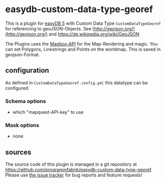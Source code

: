 # easydb-custom-data-type-georef

This is a plugin for [easyDB 5](http://5.easydb.de/) with Custom Data Type `CustomDataTypeGeoref` for referencing to geoJSON-Objects. See [http://geojson.org/](http://geojson.org/) and https://de.wikipedia.org/wiki/GeoJSON

The Plugins uses the [Mapbox-API](https://www.mapbox.com/api-documentation/) for the Map-Rendering and magic. You can set Polygons, Linestrings and Points on the worldmap. This is saved in geojson-Format.

## configuration

As defined in `CustomDataTypeGeoref.config.yml` this datatype can be configured:

### Schema options

* which "mapquest-API-key" to use

### Mask options

* none

## sources

The source code of this plugin is managed in a git repository at <https://github.com/programmfabrik/easydb-custom-data-type-georef>. Please use [the issue tracker](https://github.com/programmfabrik/easydb-custom-data-type-georef/issues) for bug reports and feature requests!

